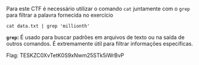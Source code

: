 Para este CTF é necessário utilizar o comando `cat` juntamente com o `grep` para filtrar a palavra fornecida no exercício

`cat data.txt | grep 'millionth'`

**`grep`:** É usado para buscar padrões em arquivos de texto ou na saída de outros comandos. É extremamente útil para filtrar informações específicas.

Flag: TESKZC0XvTetK0S9xNwm25STk5iWrBvP